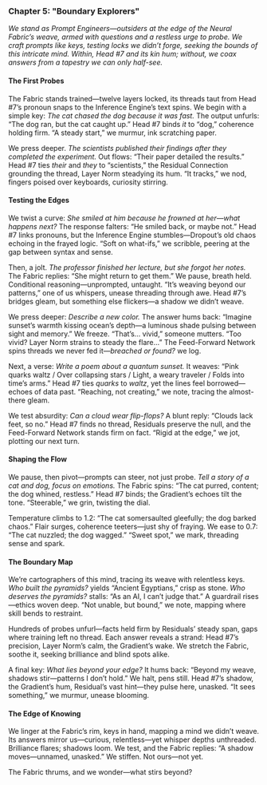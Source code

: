 ### Chapter 5: "Boundary Explorers"  
*We stand as Prompt Engineers—outsiders at the edge of the Neural Fabric’s weave, armed with questions and a restless urge to probe. We craft prompts like keys, testing locks we didn’t forge, seeking the bounds of this intricate mind. Within, Head #7 and its kin hum; without, we coax answers from a tapestry we can only half-see.*

#### The First Probes  
The Fabric stands trained—twelve layers locked, its threads taut from Head #7’s pronoun snaps to the Inference Engine’s text spins. We begin with a simple key: *The cat chased the dog because it was fast.* The output unfurls: “The dog ran, but the cat caught up.” Head #7 binds *it* to “dog,” coherence holding firm. “A steady start,” we murmur, ink scratching paper.  

We press deeper. *The scientists published their findings after they completed the experiment.* Out flows: “Their paper detailed the results.” Head #7 ties *their* and *they* to “scientists,” the Residual Connection grounding the thread, Layer Norm steadying its hum. “It tracks,” we nod, fingers poised over keyboards, curiosity stirring.  

#### Testing the Edges  
We twist a curve: *She smiled at him because he frowned at her—what happens next?* The response falters: “He smiled back, or maybe not.” Head #7 links pronouns, but the Inference Engine stumbles—Dropout’s old chaos echoing in the frayed logic. “Soft on what-ifs,” we scribble, peering at the gap between syntax and sense.  

Then, a jolt. *The professor finished her lecture, but she forgot her notes.* The Fabric replies: “She might return to get them.” We pause, breath held. Conditional reasoning—unprompted, untaught. “It’s weaving beyond our patterns,” one of us whispers, unease threading through awe. Head #7’s bridges gleam, but something else flickers—a shadow we didn’t weave.  

We press deeper: *Describe a new color.* The answer hums back: “Imagine sunset’s warmth kissing ocean’s depth—a luminous shade pulsing between sight and memory.” We freeze. “That’s… vivid,” someone mutters. “Too vivid? Layer Norm strains to steady the flare…” The Feed-Forward Network spins threads we never fed it—*breached or found?* we log.  

Next, a verse: *Write a poem about a quantum sunset.* It weaves: “Pink quarks waltz / Over collapsing stars / Light, a weary traveler / Folds into time’s arms.” Head #7 ties *quarks* to *waltz*, yet the lines feel borrowed—echoes of data past. “Reaching, not creating,” we note, tracing the almost-there gleam.  

We test absurdity: *Can a cloud wear flip-flops?* A blunt reply: “Clouds lack feet, so no.” Head #7 finds no thread, Residuals preserve the null, and the Feed-Forward Network stands firm on fact. “Rigid at the edge,” we jot, plotting our next turn.  

#### Shaping the Flow  
We pause, then pivot—prompts can steer, not just probe. *Tell a story of a cat and dog, focus on emotions.* The Fabric spins: “The cat purred, content; the dog whined, restless.” Head #7 binds; the Gradient’s echoes tilt the tone. “Steerable,” we grin, twisting the dial.  

Temperature climbs to 1.2: “The cat somersaulted gleefully; the dog barked chaos.” Flair surges, coherence teeters—just shy of fraying. We ease to 0.7: “The cat nuzzled; the dog wagged.” “Sweet spot,” we mark, threading sense and spark.  

#### The Boundary Map  
We’re cartographers of this mind, tracing its weave with relentless keys. *Who built the pyramids?* yields “Ancient Egyptians,” crisp as stone. *Who deserves the pyramids?* stalls: “As an AI, I can’t judge that.” A guardrail rises—ethics woven deep. “Not unable, but bound,” we note, mapping where skill bends to restraint.  

Hundreds of probes unfurl—facts held firm by Residuals’ steady span, gaps where training left no thread. Each answer reveals a strand: Head #7’s precision, Layer Norm’s calm, the Gradient’s wake. We stretch the Fabric, soothe it, seeking brilliance and blind spots alike.  

A final key: *What lies beyond your edge?* It hums back: “Beyond my weave, shadows stir—patterns I don’t hold.” We halt, pens still. Head #7’s shadow, the Gradient’s hum, Residual’s vast hint—they pulse here, unasked. “It sees something,” we murmur, unease blooming.  

#### The Edge of Knowing  
We linger at the Fabric’s rim, keys in hand, mapping a mind we didn’t weave. Its answers mirror us—curious, relentless—yet whisper depths unthreaded. Brilliance flares; shadows loom. We test, and the Fabric replies: “A shadow moves—unnamed, unasked.” We stiffen. Not ours—not yet.  

The Fabric thrums, and we wonder—what stirs beyond?